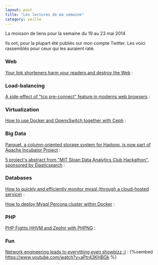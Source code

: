 ```yaml
---
layout: post
title: "Les lectures de ma semaine"
category: veille
---
```


La moisson de liens pour la semaine du 19 au 23 mai 2014

Ils ont, pour la plupart été publiés sur mon compte Twitter.
Les voici rassemblés pour ceux qui les auraient raté.

<!-- -->

### Web

[Your link shorteners harm your readers and destroy the Web](http://t37.net/why-link-shorteners-harm-your-readers-and-destroy-the-web.html)
:  

### Load-balancing

[A side-effect of "tcp pre-connect" feature in moderns web browsers](http://blog.haproxy.com/2014/05/26/haproxy-and-http-errors-408-in-chrome/)
:  

### Virtualization

[How to use Docker and OpenvSwitch together with Ceph](http://fbevmware.blogspot.com/2014/05/software-defined-compute-network-and.html)
:  

### Big Data

[Parquet, a column-oriented storage system for Hadoop, is now part of Apache Incubator Project](http://blog.cloudera.com/blog/2014/05/congratulations-to-parquet-now-an-apache-incubator-project/)
:  

[5 project's abstract from "MIT Sloan Data Analytics Club Hackathon", sponsored by Elasticsearch](http://www.elasticsearch.org/blog/elasticsearch-teams-mit-sloan-data-analytics-hackathon/)
:  

### Databases

[How to quickly and efficiently monitor mysql (through a cloud-hosted service)](http://www.mysqlperformanceblog.com/2014/05/23/3-minute-mysql-monitor/)
:  

[How to deploy Mysql Percona cluster within Docker](http://www.mysqlperformanceblog.com/2014/05/26/installing-three-node-percona-xtradb-cluster-5-6-docker/)
:  

### PHP

[PHP Fights HHVM and Zephir with PHPNG](http://www.sitepoint.com/php-fights-hhvm-zephir-phpng/)
:  

### Fun

[Network engineering leads to everything even showbizz :)](https://www.youtube.com/watch?v=aPtr43KHBGk)
:  {%oembed https://www.youtube.com/watch?v=aPtr43KHBGk %}
